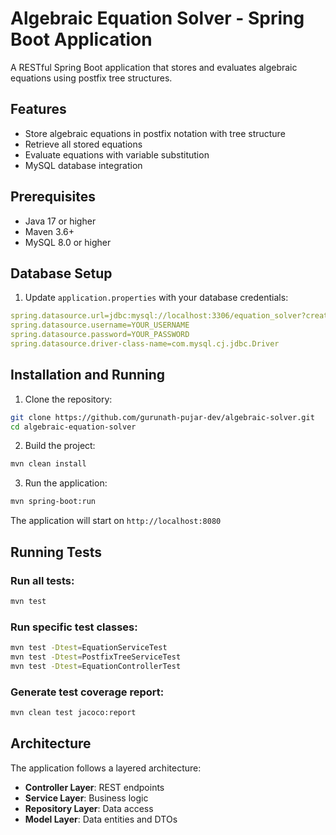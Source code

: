 # Algebraic Equation Solver - Spring Boot Application

A RESTful Spring Boot application that stores and evaluates algebraic equations using postfix tree structures.

## Features

- Store algebraic equations in postfix notation with tree structure
- Retrieve all stored equations
- Evaluate equations with variable substitution
- MySQL database integration

## Prerequisites

- Java 17 or higher
- Maven 3.6+
- MySQL 8.0 or higher

## Database Setup

1. Update `application.properties` with your database credentials:
```yaml
spring.datasource.url=jdbc:mysql://localhost:3306/equation_solver?createDatabaseIfNotExist=true&useSSL=false&serverTimezone=UTC
spring.datasource.username=YOUR_USERNAME
spring.datasource.password=YOUR_PASSWORD
spring.datasource.driver-class-name=com.mysql.cj.jdbc.Driver
```

## Installation and Running

1. Clone the repository:
```bash
git clone https://github.com/gurunath-pujar-dev/algebraic-solver.git
cd algebraic-equation-solver
```

2. Build the project:
```bash
mvn clean install
```

3. Run the application:
```bash
mvn spring-boot:run
```

The application will start on `http://localhost:8080`

## Running Tests

### Run all tests:
```bash
mvn test
```

### Run specific test classes:
```bash
mvn test -Dtest=EquationServiceTest
mvn test -Dtest=PostfixTreeServiceTest
mvn test -Dtest=EquationControllerTest
```

### Generate test coverage report:
```bash
mvn clean test jacoco:report
```

## Architecture

The application follows a layered architecture:
- **Controller Layer**: REST endpoints
- **Service Layer**: Business logic
- **Repository Layer**: Data access
- **Model Layer**: Data entities and DTOs
